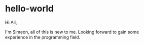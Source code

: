 # hello-world

Hi All, 

I'm Simeon, all of this is new to me.
Looking forward to gain some experience in the programming field.

